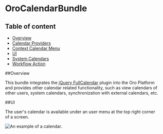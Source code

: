 OroCalendarBundle
=================

Table of content
-------
- [Overview](#overview)
- [Calendar Providers](./Resources/doc/provider.md)
- [Context Calendar Menu](./Resources/doc/contextMenu.md)
- [UI](#ui)
- [System Calendars](./Resources/doc/systemCalendars.md)
- [Workflow Action](./Resources/doc/workflowAction.md)

##Overview

This bundle integrates the [jQuery FullCalendar](http://arshaw.com/fullcalendar/) plugin into the Oro Platform and provides other calendar related functionality, such as view calendars of other users, system calendars, synchronization with external calendars, etc.

##UI

The user's calendar is available under an user menu at the top right corner of a screen.

![An example of a calendar](./Resources/doc/example.png).
